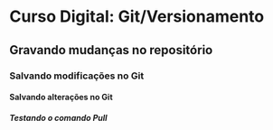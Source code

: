 # Curso Digital: Git/Versionamento

## Gravando mudanças no repositório

### Salvando modificações no Git

#### Salvando alterações no Git

##### Testando o comando Pull
